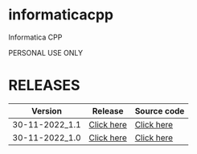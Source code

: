 # informaticacpp
Informatica CPP

PERSONAL USE ONLY

# RELEASES
| Version | Release | Source code
| --- | --- | --- |
| 30-11-2022_1.1| [Click here](https://github.com/Takkapi/informaticacpp/releases/tag/30-11-2022_1.1) | [Click here](https://github.com/Takkapi/informaticacpp/tree/main/Sarcina-Informatica-30-11-2022) |
| 30-11-2022_1.0 | [Click here](https://github.com/Takkapi/informaticacpp/releases/tag/30-11-2022_1.0) | [Click here](https://github.com/Takkapi/informaticacpp/tree/main/Sarcina-Informatica-30-11-2022) |
